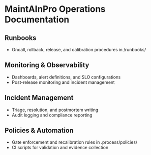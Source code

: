 # MaintAInPro Operations Documentation

## Runbooks
- Oncall, rollback, release, and calibration procedures in /runbooks/

## Monitoring & Observability
- Dashboards, alert definitions, and SLO configurations
- Post-release monitoring and incident management

## Incident Management
- Triage, resolution, and postmortem writing
- Audit logging and compliance reporting

## Policies & Automation
- Gate enforcement and recalibration rules in .process/policies/
- CI scripts for validation and evidence collection
